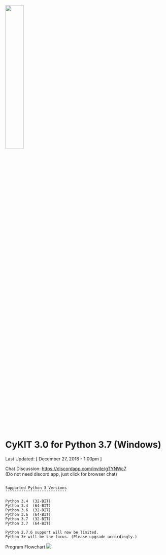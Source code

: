<img src="https://raw.githubusercontent.com/CymatiCorp/CyKit/git-images/Images/CyKIT-1.png" width=34% height=34%  />

CyKIT 3.0 for Python 3.7 (Windows)
=

Last Updated: [ December 27, 2018 - 1:00pm ]

Chat Discussion: https://discordapp.com/invite/gTYNWc7 <br>
(Do not need discord app, just click for browser chat)

```

Supported Python 3 Versions
¯¯¯¯¯¯¯¯¯¯¯¯¯¯¯¯¯¯¯¯¯¯¯¯¯¯¯

Python 3.4  (32-BIT)
Python 3.4  (64-BIT)
Python 3.6  (32-BIT)
Python 3.6  (64-BIT)
Python 3.7  (32-BIT)
Python 3.7  (64-BIT)

Python 2.7.6 support will now be limited.
Python 3+ will be the focus. (Please upgrade accordingly.)
```
Program Flowchart
<img src="https://raw.githubusercontent.com/CymatiCorp/CyKit/git-images/Images/CyKIT-Flowchart.png" />
